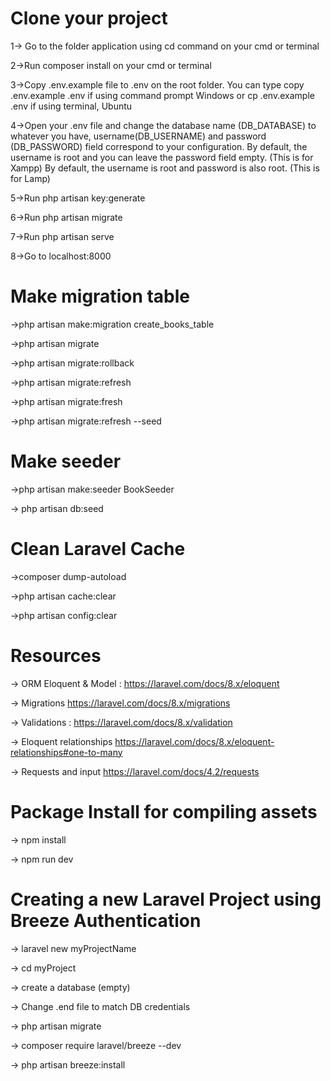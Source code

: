 # Clone your project
1-> Go to the folder application using cd command on your cmd or terminal

2->Run composer install on your cmd or terminal

3->Copy .env.example file to .env on the root folder. You can type copy .env.example .env if using command prompt Windows or cp .env.example .env if using terminal, Ubuntu

4->Open your .env file and change the database name (DB_DATABASE) to whatever you have, username(DB_USERNAME) and password (DB_PASSWORD) field correspond to your configuration.
By default, the username is root and you can leave the password field empty. (This is for Xampp)
By default, the username is root and password is also root. (This is for Lamp)

5->Run php artisan key:generate

6->Run php artisan migrate

7->Run php artisan serve

8->Go to localhost:8000

# Make migration table

<!-- This creates the table -->
->php artisan make:migration create_books_table

<!-- This migrates the table -->
->php artisan migrate

<!-- This rollbacks and deletes the created tables -->
->php artisan migrate:rollback

<!-- This updates our tables -->
->php artisan migrate:refresh

<!-- Drop all tables and migrate them again-->
->php artisan migrate:fresh

<!-- Migrate and Seed at the same time -->
->php artisan migrate:refresh --seed

# Make seeder

<!-- Create the seed -->
->php artisan make:seeder BookSeeder

<!-- Launch the seed function -->
-> php artisan db:seed

# Clean Laravel Cache

->composer dump-autoload

->php artisan cache:clear

->php artisan config:clear

# Resources

-> ORM Eloquent & Model : https://laravel.com/docs/8.x/eloquent

-> Migrations https://laravel.com/docs/8.x/migrations

-> Validations : https://laravel.com/docs/8.x/validation

-> Eloquent relationships https://laravel.com/docs/8.x/eloquent-relationships#one-to-many

-> Requests and input https://laravel.com/docs/4.2/requests

# Package Install for compiling assets

-> npm install

-> npm run dev

# Creating a new Laravel Project using Breeze Authentication

-> laravel new myProjectName

-> cd myProject

-> create a database (empty)

-> Change .end file to match DB credentials

-> php artisan migrate

-> composer require laravel/breeze --dev

-> php artisan breeze:install